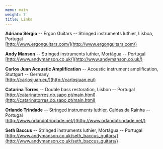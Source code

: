 ```yaml
---
menu: main
weight: 7
title: Links
---
```


**Adriano Sérgio** -- Ergon Guitars -- Stringed instruments luthier, Lisboa, Portugal\
[http://www.ergonguitars.com/](http://www.ergonguitars.com/)

**Andy Manson** -- Stringed instruments luthier, Mortágua -- Portugal\
[http://www.andymanson.co.uk/](http://www.andymanson.co.uk/)

**Carlos Juan Acoustic Amplification** -- Acoustic instrument amplification, Stuttgart -- Germany\
[http://carlosjuan.eu/](http://carlosjuan.eu/)

**Catarina Torres** -- Double bass restoration, Lisbon -- Portugal\
[http://catarinatorres.do.sapo.pt/main.html](http://catarinatorres.do.sapo.pt/main.html)

**Orlando Trindade** -- Stringed instruments luthier, Caldas da Rainha -- Portugal\
[http://www.orlandotrindade.net/](http://www.orlandotrindade.net/)

**Seth Baccus** -- Stringed instruments luthier, Mortágua -- Portugal\
[http://www.andymanson.co.uk/seth_baccus_guitars/](http://www.andymanson.co.uk/seth_baccus_guitars/)
